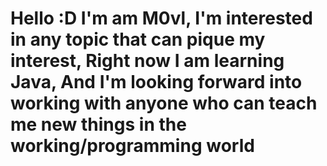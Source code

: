 Hello :D
I'm am M0vl,
I'm interested in any topic that can pique my interest,
Right now I am learning Java,
And I'm looking forward into working with anyone who can teach me new things in the working/programming world
=========

<!---
M0vl/M0vl is a ✨ special ✨ repository because its `README.md` (this file) appears on your GitHub profile.
You can click the Preview link to take a look at your changes.
--->

